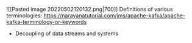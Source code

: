 ![[Pasted image 20220502120132.png|700]]
Definitions of various terminologies:
https://narayanatutorial.com/jms/apache-kafka/apache-kafka-terminology-or-keywords

- Decoupling of data streams and systems